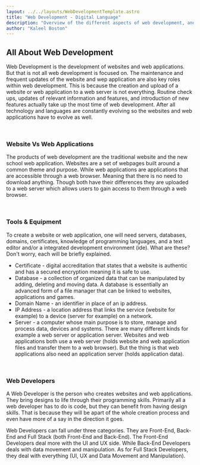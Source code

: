 ```yaml
---
layout: ../../layouts/WebDevelopmentTemplate.astro
title: "Web Development - Digital Language"
description: "Overview of the different aspects of web development, and the tools and languages used to create websites and web apps."
author: "Kaleel Boston"
---
```

## All About Web Development

Web Development is the development of websites and web applications. But that is not all web development is focused on. The maintenance and frequent updates of the website and wep application are also key roles within web development. This is because the creation and upload of a website or web application to a web server is not everything. Routine check ups, updates of relevant information and features, and introduction of new features actually take up the most time of web development. After all technology and languages are constantly evolving so the websites and web applications have to evolve as well.  

<br>

### Website Vs Web Applications  

The products of web development are the traditional website and the new school web application. Websites are a set of webpages built around a common theme and purpose. While web applications are applications that are accessible through a web browser. Meaning that there is no need to download anything. Though both have their differences they are uploaded to a web server which allows users to gain access to them through a web browser.  

<br>

### Tools &amp; Equipment  

To create a website or web application, one will need servers, databases, domains, certificates, knowledge of programming languages, and a text editor and/or a integrated development environment (ide). What are these? Don't worry, each will be briefly explained.  

* Certificate - digital accreditation that states that a website is authentic and has a secured encryption meaning it is safe to use.
* Database - a collection of organized data that can be manipulated by adding, deleting and moving data. A database is essentially an advanced form of a file manager that can be linked to websites, applications and games.
* Domain Name - an identifier in place of an ip address.
* IP Address - a location address that links the service (website for example) to a device (server for example) on a network.
* Server - a computer whose main purpose is to store, manage and process data, devices and systems. There are many different kinds for example a web server or application server. Websites and web applications both use a web server (holds website and web application files and transfer them to a web browser). But the thing is that web applications also need an application server (holds application data).  

<br>

### Web Developers  

A Web Developer is the person who creates websites and web applications. They bring designs to life through their programming skills. Primarily all a web developer has to do is code, but they can benefit from having design skills. That is because they will be apart of the whole creation process and even have more of a say in the direction it goes.  

Web Developers can fall under three categories. They are Front-End, Back-End and Full Stack (both Front-End and Back-End). The Front-End Developers deal more with the UI and UX side. While Back-End Developers deals with data movement and manipulation. As for Full Stack Developers, they deal with everything (UI, UX and Data Movement and Manipulation).